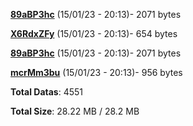 [**89aBP3hc**](/data/89aBP3hc.txt) (15/01/23 - 20:13)- 2071 bytes

[**X6RdxZFy**](/data/X6RdxZFy.txt) (15/01/23 - 20:13)- 654 bytes

[**89aBP3hc**](/data/89aBP3hc.txt) (15/01/23 - 20:13)- 2071 bytes

[**mcrMm3bu**](/data/mcrMm3bu.txt) (15/01/23 - 20:13)- 956 bytes

**Total Datas**: 4551

**Total Size**: 28.22 MB / 28.2 MB